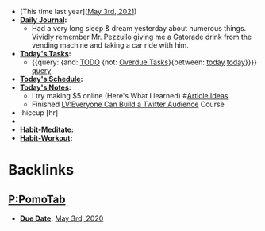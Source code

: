 - [This time last year]([May 3rd, 2021](<May 3rd, 2021.md>))
- **[Daily Journal](<Daily Journal.md>):**
    - Had a very long sleep & dream yesterday about numerous things. Vividly remember Mr. Pezzullo giving me a Gatorade drink from the vending machine and taking a car ride with him.
- **[Today's Tasks](<Today's Tasks.md>):**
    - {{query: {and: [TODO](<TODO.md>) {not: [Overdue Tasks](<Overdue Tasks.md>)}{between: [today](<today.md>) [today](<today.md>)}}}} [query](<query.md>)
- **[Today's Schedule](<Today's Schedule.md>):**
- **[Today's Notes](<Today's Notes.md>):**
    - I try making $5 online (Here's What I learned) #[Article Ideas](<Article Ideas.md>)
    - Finished [LV:Everyone Can Build a Twitter Audience](<LV:Everyone Can Build a Twitter Audience.md>) Course
- :hiccup [hr] 
- 
- **[Habit-Meditate](<Habit-Meditate.md>):**
- **[Habit-Workout](<Habit-Workout.md>):**

# Backlinks
## [P:PomoTab](<P:PomoTab.md>)
- **[Due Date](<Due Date.md>):** [May 3rd, 2020](<May 3rd, 2020.md>)


